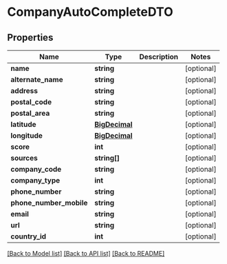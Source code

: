 # CompanyAutoCompleteDTO

## Properties
Name | Type | Description | Notes
------------ | ------------- | ------------- | -------------
**name** | **string** |  | [optional] 
**alternate_name** | **string** |  | [optional] 
**address** | **string** |  | [optional] 
**postal_code** | **string** |  | [optional] 
**postal_area** | **string** |  | [optional] 
**latitude** | [**BigDecimal**](BigDecimal.md) |  | [optional] 
**longitude** | [**BigDecimal**](BigDecimal.md) |  | [optional] 
**score** | **int** |  | [optional] 
**sources** | **string[]** |  | [optional] 
**company_code** | **string** |  | [optional] 
**company_type** | **int** |  | [optional] 
**phone_number** | **string** |  | [optional] 
**phone_number_mobile** | **string** |  | [optional] 
**email** | **string** |  | [optional] 
**url** | **string** |  | [optional] 
**country_id** | **int** |  | [optional] 

[[Back to Model list]](../README.md#documentation-for-models) [[Back to API list]](../README.md#documentation-for-api-endpoints) [[Back to README]](../README.md)

